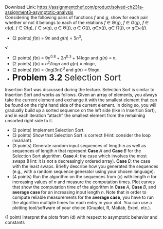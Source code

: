 Download Link: https://assignmentchef.com/product/solved-ch231a-assignment3-asymptotic-analysis
<br>
Considering the following pairs of functions <em>f </em>and <em>g</em>, show for each pair whether or not it belongs to each of the relations <em>f </em>∈ Θ(<em>g</em>), <em>f </em>∈ <em>O</em>(<em>g</em>), <em>f </em>∈ <em>o</em>(<em>g</em>), <em>f </em>∈ Ω(<em>g</em>), <em>f </em>∈ <em>ω</em>(<em>g</em>), <em>g </em>∈ Θ(<em>f</em>), <em>g </em>∈ <em>O</em>(<em>f</em>), <em>g</em>∈<em>o</em>(<em>f</em>), <em>g</em>∈ Ω(<em>f</em>), or <em>g</em>∈<em>ω</em>(<em>f</em>).

<ul>

 <li>(2 points) <em>f</em>(<em>n</em>) = 9<em>n </em>and <em>g</em>(<em>n</em>) = 5<em>n</em><sup>3</sup>,</li>

</ul>

√

<ul>

 <li>(2 points) <em>f</em>(<em>n</em>) = 9<em>n</em><sup>0<em>.</em>8 </sup>+ 2<em>n</em><sup>0<em>.</em>3 </sup>+ 14log<em>n </em>and <em>g</em>(<em>n</em>) = <em>n</em>,</li>

 <li>(2 points) <em>f</em>(<em>n</em>) = <em>n</em><sup>2</sup><em>/</em>log<em>n </em>and <em>g</em>(<em>n</em>) = <em>n</em>log<em>n</em>,</li>

 <li>(2 points) <em>f</em>(<em>n</em>) = (log(3<em>n</em>))<sup>3 </sup>and <em>g</em>(<em>n</em>) = 9log<em>n</em>.</li>

 <li><strong style="font-size: 2em;">Problem 3.2 </strong><span style="font-size: 2em;">Selection Sort                                                                          </span></li>

</ul>

Insertion Sort was discussed during the lecture. Selection Sort is similar to Insertion Sort and works as follows. Given an array of elements, you always take the current element and exchange it with the smallest element that can be found on the right hand side of the current element. In doing so, you will gradually build up a sorted sequence on the left side (like in Insertion Sort), and in each iteration ”attach” the smallest element from the remaining unsorted right side to it.

<ul>

 <li>(2 points) Implement Selection Sort.</li>

 <li>(3 points) Show that Selection Sort is correct (Hint: consider the loop invariant).</li>

 <li>(3 points) Generate random input sequences of length <em>n </em>as well as sequences of length <em>n </em>that represent <strong>Case </strong><em>A </em>and <strong>Case </strong><em>B </em>for the Selection Sort algorithm. <strong>Case </strong><em>A</em>: the case which involves the most swaps (Hint: it is not a decreasingly ordered array). <strong>Case </strong><em>B</em>: the case with the least swaps. Briefly describe how you generated the sequences (e.g., with a random sequence generator using your chosen language).</li>

 <li>(4 points) Run the algorithm on the sequences from (c) with length <em>n </em>for increasing values of <em>n </em>and measure the computation times. Plot curves that show the computation time of the algorithm in <strong>Case </strong><em>A</em>, <strong>Case </strong><em>B</em>, and <strong>average case </strong>for an increasing input length <em>n</em>. Note that in order to compute reliable measurements for the <strong>average case</strong>, you have to run the algorithm multiple times for each entry in your plot. You can use a plotting tool/software of your choice (Gnuplot, R, Matlab, Excel, etc.).</li>

</ul>

(1 point) Interpret the plots from (d) with respect to asymptotic behavior and constants